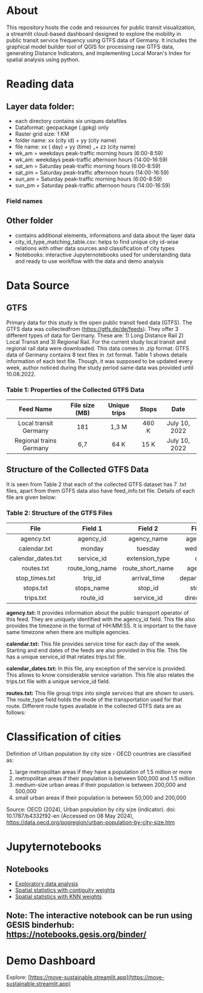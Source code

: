 # About 
This repository hosts the code and resources for public transit visualization, a streamlit cloud-based dashboard designed to explore the mobility in public transit service frequency using GTFS data of Germany. It includes the graphical model builder tool of QGIS for processing raw GTFS data, generating Distance Indicators, and implementing Local Moran's Index for spatial analysis using python.


# Reading data

## Layer data folder: 
- each directory contains six uniques datafiles 
- Dataformat: geopackage (.gpkg) only
- Raster grid size: 1 KM
- folder name: xx (city id) + yy (city name)
- file name: xx ( day) + yy (time) _+ zz (city name)
- wk_am = weekdays peak-traffic morning hours (6:00-8:59) 
- wk_am: weekdays peak-traffic afternoon hours (14:00-16:59)
- sat_am = Saturday peak-traffic morning hours (6:00-8:59) 
- sat_pm = Saturday peak-traffic afternoon hours (14:00-16:59)
- sun_am = Saturday peak-traffic morning hours (6:00-8:59)
- sun_pm = Saturday peak-traffic afternoon hours (14:00-16:59)

### Field names



## Other folder
- contains additional elements, informations and data about the layer data
- city_id_type_matching_table.csv: helps to find unique city id-wise relations with other data sources and classification of city types
- Notebooks: interactive Jupyternotebooks used for understanding data and ready to use workflow with the data and demo analysis


# Data Source

## GTFS
 
Primary data for this study is the open public transit feed data (GTFS). The GTFS data was collectedfrom (https://gtfs.de/de/feeds). They offer 3 different types of data for Germany. These are: 1) Long Distance Rail 2) Local Transit and 3) Regional Rail. For the current study local transit and regional rail data were downloaded. This data comes in .zip format. GTFS data of Germany contains 8 text files in .txt format. Table 1 shows details information of each text file. Though, it was supposed to be updated every week, author noticed during the study period same data was provided until 10.08.2022.

### Table 1: Properties of the Collected GTFS Data

|**Feed Name** | **File size (MB)**| **Unique trips** | **Stops** | **Date** |
|:---:| :---:|:---:|:---:|:---:| 
| Local transit Germany |181|1,3 M|460 K| July 10, 2022|
| Regional trains Germany|6,7|64 K|15 K| July 10, 2022|

## Structure of the Collected GTFS Data
It is seen from Table 2 that each of the collected GTFS dataset has 7 .txt files, apart from them GTFS data also have feed_info.txt file. Details of each file are given below:
### Table 2: Structure of the GTFS Files
|**File** | **Field 1**| **Field 2** | **Field 3** | **Field 4** |**Field 5**| **Field 6** | **Field 7** | **Field 8** | **Field 9** | **Field 10** |
|:---:| :---:|:---:|:---:|:---:|:---:| :---:|:---:|:---:|:---:|:---:|
|agency.txt|agency_id|agency_name|agency_url|agency_timezone||| ||||
|calendar.txt|monday|tuesday|wednesday|thursday|friday|saturday|sunday|start_date|end_date|service_id|
|calendar_dates.txt|service_id|extension_type|date||||||||
|routes.txt|route_long_name|route_short_name|agency_id|route_type|route_id||||||
|stop_times.txt|trip_id|arrival_time|departure_time|stop_id|stop_sequence|pickup_type|drop_off_type||||
|stops.txt|stops_name|stop_id|stop_lat| stop_lon|||||||
|trips.txt|route_id|service_id|direction_id|trip_id|||||||

**agency.txt:** It provides information about the public transport operator of this feed. They are uniquely identified with the agency_id field. This file also provides the timezone in the format of HH:MM:SS. It is important to the have same timezone when there are multiple agencies.

**calendar.txt:** This file provides service time for each day of the week. Starting and end dates of the feeds are also provided in this file. This file has a unique service_id that relates trips.txt file.

**calendar_dates.txt:** In this file, any exception of the service is provided. This allows to know considerable service variation. This file also relates the trips.txt file with a unique service_id field.

**routes.txt:** This file group trips into single services that are shown to users. The route_type field holds the mode of the transportation used for that route. Different route types available in the collected GTFS data are as follows:


# Classification of cities 
Definition of Urban population by city size - OECD countries are classified as: 
1. large metropolitan areas if they have a population of 1.5 million or more 
2. metropolitan areas if their population is between 500,000 and 1.5 million 
3. medium-size urban areas if their population is between 200,000 and 500,000
4. small urban areas if their population is between 50,000 and 200,000
   
Source: OECD (2024), Urban population by city size (indicator). doi: 10.1787/b4332f92-en (Accessed on 08 May 2024), https://data.oecd.org/popregion/urban-population-by-city-size.htm


# Jupyternotebooks
## Notebooks 
- [Exploratory data analysis](https://github.com/ssujit/move_sustainable/blob/main/notebook/1_exploratory_data_analysis.ipynb)
- [Spatial statistics with contiguity weights](https://github.com/ssujit/move_sustainable/blob/main/notebook/2_spatial_statistics_contiguity.ipynb)
- [Spatial statistics with KNN weights](https://github.com/ssujit/move_sustainable/blob/main/notebook/2_spatial_statistics_neighborhood.ipynb)


## Note: The interactive notebook can be run using GESIS binderhub: https://notebooks.gesis.org/binder/

# Demo Dashboard
Explore: [https://move-sustainable.streamlit.app](https://move-sustainable.streamlit.app) 


